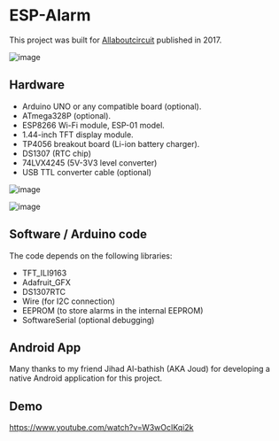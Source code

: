 # ESP-Alarm
This project was built for [Allaboutcircuit](https://www.allaboutcircuits.com/projects/esp-alarm-set-alarms-from-your-mobile-phone-esp8266-arduino-uno-wifi-iot/) published in 2017. 

![image](https://github.com/yahyatawil/ESP-Alarm/assets/1148381/146c6b41-aa09-4bd9-842b-a32c593476b3)

## Hardware 
* Arduino UNO or any compatible board (optional).
* ATmega328P (optional).
* ESP8266 Wi-Fi module, ESP-01 model.
* 1.44-inch TFT display module.
* TP4056 breakout board (Li-ion battery charger).
* DS1307 (RTC chip)
* 74LVX4245 (5V-3V3 level converter)
* USB TTL converter cable (optional)

![image](https://github.com/yahyatawil/ESP-Alarm/assets/1148381/e0cefadf-899f-4034-b7f7-6b17867037f9)

![image](https://github.com/yahyatawil/ESP-Alarm/assets/1148381/e3927d1c-085c-4618-95e8-3e15eac13043)

## Software / Arduino code
The code depends on the following libraries:

* TFT_ILI9163
* Adafruit_GFX
* DS1307RTC
* Wire (for I2C connection)
* EEPROM (to store alarms in the internal EEPROM)
* SoftwareSerial (optional debugging)


## Android App 


Many thanks to my friend Jihad Al-bathish (AKA Joud) for developing a native Android application for this project.



## Demo
https://www.youtube.com/watch?v=W3wOcIKqi2k
